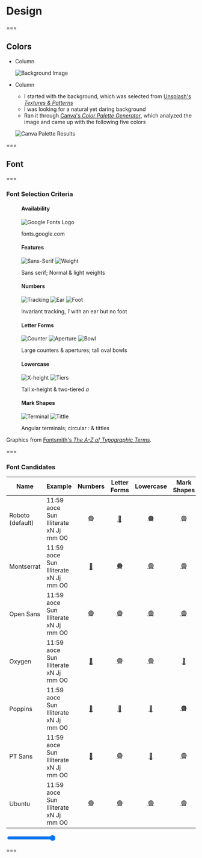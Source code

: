 <!-- .slide: id="design-design" -->

# Design

===

<!-- .slide: class="columns layout" id="design-colors" -->

## Colors

- Column

    ![Background Image](slides/design/purply-derply-background.jpg)

- Column

    - I started with the background, which was selected from [Unsplash's *Textures & Patterns*](https://unsplash.com/t/textures-patterns)
    - I was looking for a natural yet daring background
    - Ran it through [Canva's *Color Palette Generator*](https://www.canva.com/colors/color-palette-generator/), which analyzed the image and came up with the following five colors

    ![Canva Palette Results](slides/design/purply-derply-canva-palette.png)

===

<!-- .slide: id="design-font" -->

## Font

===

<!-- .slide: id="design-font-criteria" -->

<style>
    #design-font-criteria .figures {
        font-size: smaller;
    }

    #design-font-criteria .figures img {
        height: auto;
        width: 220px;
    }

    #design-font-criteria .figures figcaption {
        font-size: smaller;
    }
</style>

### Font Selection Criteria

<div class="figures">
    <figure class="fragment">
        <h4>Availability</h4>
        <p>
            <img alt="Google Fonts Logo" src="slides/design/google-fonts-logo.png" />
        </p>
        <figcaption>fonts.google.com</figcaption>
    </figure>
    <figure class="fragment">
        <h4>Features</h4>
        <p>
            <img alt="Sans-Serif" src="slides/design/font-anatomy/sans-serif.png" />
            <img alt="Weight" src="slides/design/font-anatomy/weights.png" />
        </p>
        <figcaption class="small">Sans serif; Normal & light weights</figcaption>
    </figure>
    <figure class="fragment">
        <h4>Numbers</h4>
        <p>
            <img alt="Tracking" src="slides/design/font-anatomy/tracking.png" />
            <img alt="Ear" src="slides/design/font-anatomy/ear.png" />
            <img alt="Foot" src="slides/design/font-anatomy/foot.png" />
        </p>
        <figcaption>Invariant tracking, <em>1</em> with an ear but no foot</figcaption>
    </figure>
    <figure class="fragment">
        <h4>Letter Forms</h4>
        <p>
            <img alt="Counter" src="slides/design/font-anatomy/counter.png" />
            <img alt="Aperture" src="slides/design/font-anatomy/aperture.png" />
            <img alt="Bowl" src="slides/design/font-anatomy/bowl.png" />
        </p>
        <figcaption>Large counters & apertures; tall oval bowls</figcaption>
    </figure>
    <figure class="fragment">
        <h4>Lowercase</h4>
        <p>
            <img alt="X-height" src="slides/design/font-anatomy/x-height.png" />
            <img alt="Tiers" src="slides/design/font-anatomy/tiers.png" />
        </p>
        <figcaption>Tall x-height & two-tiered <em>a</em></figcaption>
    </figure>
    <figure class="fragment">
        <h4>Mark Shapes</h4>
        <p>
            <img alt="Terminal" src="slides/design/font-anatomy/terminal.png" />
            <img alt="Tittle" src="slides/design/font-anatomy/tittle.png" />
        </p>
        <figcaption>Angular terminals; circular <em>:</em> & tittles</figcaption>
    </figure>
</div>
<p>Graphics from <a href="https://www.fontsmith.com/blog/2016/06/29/the-a-z-of-typographic-terms">Fontsmith's <cite>The A-Z of Typographic Terms</cite></a>.</p>

===

<!-- .slide: id="design-font-candidates" -->

<style>
    @import url('https://fonts.googleapis.com/css2?family=Montserrat&display=swap');
    @import url('https://fonts.googleapis.com/css2?family=Open+Sans&display=swap');
    @import url('https://fonts.googleapis.com/css2?family=Oxygen&display=swap');
    @import url('https://fonts.googleapis.com/css2?family=Poppins&display=swap');
    @import url('https://fonts.googleapis.com/css2?family=PT+Sans&display=swap');
    @import url('https://fonts.googleapis.com/css2?family=Roboto&display=swap');
    @import url('https://fonts.googleapis.com/css2?family=Ubuntu&display=swap');

    #design-font-candidates > table > thead > tr > th:nth-child(3),
    #design-font-candidates > table > thead > tr > th:nth-child(4),
    #design-font-candidates > table > thead > tr > th:nth-child(5),
    #design-font-candidates > table > thead > tr > th:nth-child(6) {
        font-size: smaller;
        transform: rotate(-45deg);
        max-width: 42px;
        min-width: 42px;
        white-space: nowrap;
    }

    #design-font-candidates > table > tbody > tr > td:nth-child(2) {
        font-size: larger;
    }
    /* #design-font-candidates > table > tbody > tr > td:nth-child(3) {
        font-size: smaller;
    } */

    #design-font-candidates > table > tbody > tr > td abbr {
        text-decoration: none;
    }

    #design-font-candidates > table > tbody > tr:nth-child(1) > td:nth-child(2) {
        font-family: 'Roboto';
    }

    #design-font-candidates > table > tbody > tr:nth-child(2) > td:nth-child(2) {
        font-family: 'Montserrat';
    }

    #design-font-candidates > table > tbody > tr:nth-child(3) > td:nth-child(2) {
        font-family: 'Open Sans';
    }

    #design-font-candidates > table > tbody > tr:nth-child(4) > td:nth-child(2) {
        font-family: 'Oxygen';
    }

    #design-font-candidates > table > tbody > tr:nth-child(5) > td:nth-child(2) {
        font-family: 'Poppins';
    }

    #design-font-candidates > table > tbody > tr:nth-child(6) > td:nth-child(2) {
        font-family: 'PT Sans';
    }

    #design-font-candidates > table > tbody > tr:nth-child(7) > td:nth-child(2) {
        font-family: 'Ubuntu';
    }
</style>

### Font Candidates

| Name             | Example                                |                  Numbers                  |                       Letter Forms                       |                Lowercase                |                  Mark Shapes                   |
| ---------------- | -------------------------------------- | :---------------------------------------: | :------------------------------------------------------: | :-------------------------------------: | :--------------------------------------------: |
| Roboto (default) | 11:59 aoce Sun Illiterate xN Jj rnm O0 |         <abbr title="">🟢</abbr>          |         <abbr title="Narrow apertures">🔴</abbr>         | <abbr title="Medium x-height">🟠</abbr> |            <abbr title="">🟢</abbr>            |
| Montserrat       | 11:59 aoce Sun Illiterate xN Jj rnm O0 | <abbr title="Variable tracking">🔴</abbr> | <abbr title="Medium apertures; circular bowls">🟠</abbr> |        <abbr title="">🟢</abbr>         |            <abbr title="">🟢</abbr>            |
| Open Sans        | 11:59 aoce Sun Illiterate xN Jj rnm O0 |         <abbr title="">🟢</abbr>          |                 <abbr title="">🟢</abbr>                 |        <abbr title="">🟢</abbr>         |            <abbr title="">🟢</abbr>            |
| Oxygen           | 11:59 aoce Sun Illiterate xN Jj rnm O0 | <abbr title="Variable tracking">🔴</abbr> |                 <abbr title="">🟢</abbr>                 |        <abbr title="">🟢</abbr>         | <abbr title="Square tittles & colon">🔴</abbr> |
| Poppins          | 11:59 aoce Sun Illiterate xN Jj rnm O0 | <abbr title="Variable tracking">🔴</abbr> |         <abbr title="Narrow apertures">🔴</abbr>         |  <abbr title="Single-tier a">🔴</abbr>  |      <abbr title="Square colon">🟠</abbr>      |
| PT Sans          | 11:59 aoce Sun Illiterate xN Jj rnm O0 |   <abbr title="1 has a foot">🔴</abbr>    |                 <abbr title="">🟢</abbr>                 | <abbr title="Short x-height">🔴</abbr>  |            <abbr title="">🟢</abbr>            |
| Ubuntu           | 11:59 aoce Sun Illiterate xN Jj rnm O0 |         <abbr title="">🟢</abbr>          |                 <abbr title="">🟢</abbr>                 |        <abbr title="">🟢</abbr>         |            <abbr title="">🟢</abbr>            |

<input id="font-scale-range" max="1" min="0.1" step="0.1" type="range" value="100" />

===

<!-- .slide: data-background-image="slides/design/family-guy-css.gif" data-background-position="center" data-background-size="contain" id="design-css" -->
